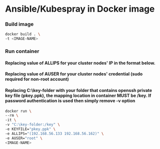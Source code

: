 # Ansible/Kubespray in Docker image

### Build image
```bash
docker build . \
-t <IMAGE-NAME>
```

### Run container
#### Replacing value of ALLIPS for your cluster nodes' IP in the format below.
#### Replacing value of AUSER for your cluster nodes' credential (sudo required for non-root account)
#### Replacing C:\key-folder with your folder that contains openssh private key file (pkey.ppk), the mapping location in container MUST be /key.  If password authentication is used then simply remove -v option
```bash
docker run \
--rm \
-it \
-v "C:\key-folder:/key" \
-e KEYFILE="pkey.ppk" \
-e ALLIPS="(192.168.56.133 192.168.56.162)" \
-e AUSER="root" \
<IMAGE-NAME>
```
